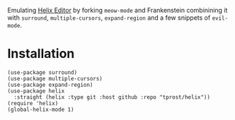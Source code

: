 Emulating [Helix Editor](https://docs.helix-editor.com) by forking `meow-mode` and Frankenstein combinining it with `surround`, `multiple-cursors`, `expand-region` and a few snippets of `evil-mode`.

# Installation

```elisp
(use-package surround)
(use-package multiple-cursors)
(use-package expand-region)
(use-package helix
  :straight (helix :type git :host github :repo "tprost/helix"))
(require 'helix)
(global-helix-mode 1)
```
